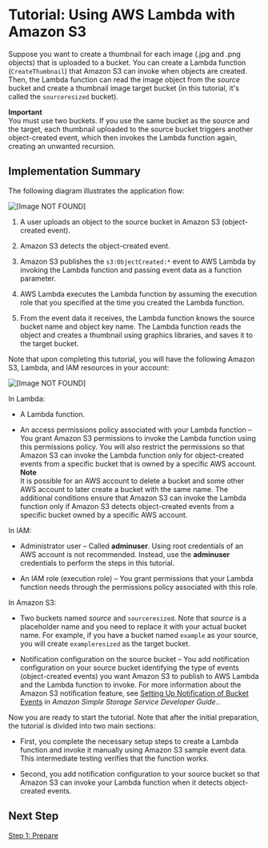 # Tutorial: Using AWS Lambda with Amazon S3<a name="with-s3-example"></a>

Suppose you want to create a thumbnail for each image \(\.jpg and \.png objects\) that is uploaded to a bucket\. You can create a Lambda function \(`CreateThumbnail`\) that Amazon S3 can invoke when objects are created\. Then, the Lambda function can read the image object from the *source* bucket and create a thumbnail image target bucket \(in this tutorial, it's called the `sourceresized` bucket\)\.

**Important**  
You must use two buckets\. If you use the same bucket as the source and the target, each thumbnail uploaded to the source bucket triggers another object\-created event, which then invokes the Lambda function again, creating an unwanted recursion\. 

## Implementation Summary<a name="with-s3-example-impl-summary"></a>

The following diagram illustrates the application flow:

![\[Image NOT FOUND\]](http://docs.aws.amazon.com/lambda/latest/dg/images/s3-admin-iser-walkthrough-20.png)

1. A user uploads an object to the source bucket in Amazon S3 \(object\-created event\)\.

1. Amazon S3 detects the object\-created event\.

1. Amazon S3 publishes the `s3:ObjectCreated:*` event to AWS Lambda by invoking the Lambda function and passing event data as a function parameter\. 

1. AWS Lambda executes the Lambda function by assuming the execution role that you specified at the time you created the Lambda function\.

1. From the event data it receives, the Lambda function knows the source bucket name and object key name\. The Lambda function reads the object and creates a thumbnail using graphics libraries, and saves it to the target bucket\.

Note that upon completing this tutorial, you will have the following Amazon S3, Lambda, and IAM resources in your account: 

![\[Image NOT FOUND\]](http://docs.aws.amazon.com/lambda/latest/dg/images/s3-admin-iser-walkthrough-10.png)

In Lambda:

+ A Lambda function\.

+ An access permissions policy associated with your Lambda function – You grant Amazon S3 permissions to invoke the Lambda function using this permissions policy\. You will also restrict the permissions so that Amazon S3 can invoke the Lambda function only for object\-created events from a specific bucket that is owned by a specific AWS account\. 
**Note**  
It is possible for an AWS account to delete a bucket and some other AWS account to later create a bucket with the same name\. The additional conditions ensure that Amazon S3 can invoke the Lambda function only if Amazon S3 detects object\-created events from a specific bucket owned by a specific AWS account\. 

In IAM:

+ Administrator user – Called **adminuser**\. Using root credentials of an AWS account is not recommended\. Instead, use the **adminuser** credentials to perform the steps in this tutorial\. 

+ An IAM role \(execution role\) – You grant permissions that your Lambda function needs through the permissions policy associated with this role\. 

In Amazon S3:

+ Two buckets named *source* and `sourceresized`\. Note that *source* is a placeholder name and you need to replace it with your actual bucket name\. For example, if you have a bucket named `example` as your source, you will create `exampleresized` as the target bucket\.

+ Notification configuration on the source bucket – You add notification configuration on your source bucket identifying the type of events \(object\-created events\) you want Amazon S3 to publish to AWS Lambda and the Lambda function to invoke\. For more information about the Amazon S3 notification feature, see [Setting Up Notification of Bucket Events](http://docs.aws.amazon.com/AmazonS3/latest/dev/NotificationHowTo.html) in *Amazon Simple Storage Service Developer Guide*\.\.

Now you are ready to start the tutorial\. Note that after the initial preparation, the tutorial is divided into two main sections:

+ First, you complete the necessary setup steps to create a Lambda function and invoke it manually using Amazon S3 sample event data\. This intermediate testing verifies that the function works\.

+ Second, you add notification configuration to your source bucket so that Amazon S3 can invoke your Lambda function when it detects object\-created events\. 

## Next Step<a name="with-s3-example-impl-summary-next-step"></a>

[Step 1: Prepare](with-s3-example-prepare.md)
